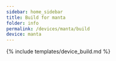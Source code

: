 ```yaml
---
sidebar: home_sidebar
title: Build for manta
folder: info
permalink: /devices/manta/build
device: manta
---
```

{% include templates/device_build.md %}
